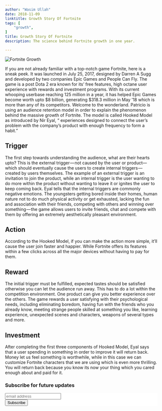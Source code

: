 ```yaml
---
author: "Wasim Ullah"
date: 2018-11-09
linktitle: Growth Story Of Fortnite
tags: [
    "growth",
]
title: Growth Story Of Fortnite
description: The science behind Fortnite growth in one year.

---
```


![Fortnite Growth](/images/fortnite.jpg)

If you are not already familiar with a top-notch game Fortnite, here is a sneak peek. It was launched in July 25, 2017, designed by Darren A Sugg and developed by two companies Epic Games and People Can Fly. The game is a post Dota 2 era known for its’ free features, high octane user experience with rewards and investment programs. With its current whooping userbase reaching 125 million in a year, it has helped Epic Games become worth upto $8 billion, generating $318.3 million in May ’18 which is more than any of its competitors. Welcome to the wonderland.
Patricio is using an audience retention model in order to explain the phenomenon behind the massive growth of Fortnite. The model is called Hooked Model as introduced by Nir Eyal, “ experiences designed to connect the user’s problem with the company’s product with enough frequency to form a habit.”

## Trigger
The first step towards understanding the audience, what are their hearts upto? This is the external trigger — not caused by the user or product— which should eventually cause the users to create internal triggers — created by users themselves. The example of an external trigger is an invitation to join the product, while an internal trigger is the user wanting to do more within the product without wanting to leave it or ignites the user to keep coming back.
Eyal tells that the internal triggers are commonly negative emotions. The youngsters getting bored inside their homes, human nature not to do much physical activity or get exhausted, lacking the fun and association with their friends, competing with others and winning over something — the game allows users to invite friends, chat and compete with them by offering an extremely aesthetically pleasant environment.

## Action
According to the Hooked Model, if you can make the action more simple, it’ll cause the user join faster and happier. While Fortnite offers its features within a few clicks across all the major devices without having to pay for them.

## Reward
The initial trigger must be fulfilled, expected tastes should be satisfied otherwise you can let the audience run away. This has to do a lot within the competition environment. One product can give you better experience over the others.
The game rewards a user satisfying with their psychological needs, including eliminating boredom, having fun with the friends who you already know, meeting strange people skilled at something you like, learning experience, unexpected scenes and characters, weapons of several types and more.

## Investment
After completing the first three components of Hooked Model, Eyal says that a user spending in something in order to improve it will return back. Money let us feel something is worthwhile, while in this case we can customize Fortnite characters that we are using which is even more thrilling. You will return back because you know its now your thing which you cared enough about and paid for it.


### Subscribe for future updates

<!-- Begin Mailchimp Signup Form -->

<link href="//cdn-images.mailchimp.com/embedcode/horizontal-slim-10_7.css" rel="stylesheet" type="text/css">
<style type="text/css">
	#mc_embed_signup{background:#fff; clear:left; font:14px Helvetica,Arial,sans-serif; width:100%;}
</style>
<div id="mc_embed_signup">
<form action="https://wasim.us19.list-manage.com/subscribe/post?u=be7fa968ad83145b90ecfd090&amp;id=10a3e47b2e" method="post" id="mc-embedded-subscribe-form" name="mc-embedded-subscribe-form" class="validate" target="_blank" novalidate>
   
   <div id="mc_embed_signup_scroll">
	<input type="email" value="" name="EMAIL" class="email" id="mce-EMAIL" placeholder="email address" required>
    <!-- real people should not fill this in and expect good things - do not remove this or risk form bot signups-->
    <div style="position: absolute; left: -5000px;" aria-hidden="true"><input type="text" name="b_be7fa968ad83145b90ecfd090_10a3e47b2e" tabindex="-1" value=""></div>
    <div class="clear"><input type="submit" value="Subscribe" name="subscribe" id="mc-embedded-subscribe" class="button"></div>
    </div>
    
</form>
</div>

<!--End mc_embed_signup-->
